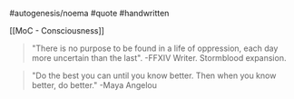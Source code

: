 #autogenesis/noema #quote #handwritten

[[MoC - Consciousness]]

> "There is no purpose to be found in a life of oppression, each day more uncertain than the last". 
> -FFXIV Writer. Stormblood expansion.

> "Do the best you can until you know better. Then when you know better, do better." -Maya Angelou

